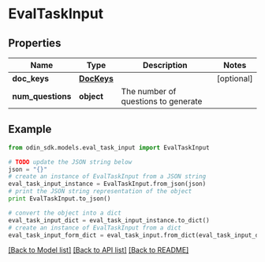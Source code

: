 # EvalTaskInput


## Properties

Name | Type | Description | Notes
------------ | ------------- | ------------- | -------------
**doc_keys** | [**DocKeys**](DocKeys.md) |  | [optional] 
**num_questions** | **object** | The number of questions to generate | 

## Example

```python
from odin_sdk.models.eval_task_input import EvalTaskInput

# TODO update the JSON string below
json = "{}"
# create an instance of EvalTaskInput from a JSON string
eval_task_input_instance = EvalTaskInput.from_json(json)
# print the JSON string representation of the object
print EvalTaskInput.to_json()

# convert the object into a dict
eval_task_input_dict = eval_task_input_instance.to_dict()
# create an instance of EvalTaskInput from a dict
eval_task_input_form_dict = eval_task_input.from_dict(eval_task_input_dict)
```
[[Back to Model list]](../README.md#documentation-for-models) [[Back to API list]](../README.md#documentation-for-api-endpoints) [[Back to README]](../README.md)


